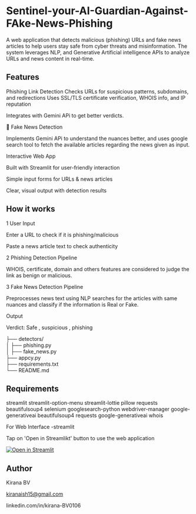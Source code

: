# Sentinel-your-AI-Guardian-Against-FAke-News-Phishing

A web application that detects malicious (phishing) URLs and fake news articles to help users stay safe from cyber threats and misinformation. The system leverages NLP, and Generative Artificial intelligence  APIs to analyze URLs and news content in real-time.

## Features
Phishing Link Detection
Checks URLs for suspicious patterns, subdomains, and redirections
Uses SSL/TLS certificate verification, WHOIS info, and IP reputation

Integrates with Gemini APi to get better verdicts.

📰 Fake News Detection

Implements Gemini APi to understand the nuances better, and uses google search tool to fetch the available articles regarding the news given as input. 

 Interactive Web App

Built with Streamlit for user-friendly interaction

Simple input forms for URLs & news articles

Clear, visual output with detection results
## How it works
1 User Input

Enter a URL to check if it is phishing/malicious

Paste a news article text to check authenticity

2 Phishing Detection Pipeline

 WHOIS, certificate, domain and others features are considered to judge the link as benign or malicious.


3 Fake News Detection Pipeline

Preprocesses news text using NLP searches for the articles with same nuances and classify if the information is Real or Fake.

Output

Verdict: Safe , suspicious , phishing

├── detectors/             
│   ├── phishing.py        
│   ├── fake_news.py                         
├── appcy.py                 
├── requirements.txt      
└── README.md     
## Requirements
 streamlit
streamlit-option-menu
streamlit-lottie
pillow
requests
beautifulsoup4
selenium
googlesearch-python
webdriver-manager
google-generativeai
beautifulsoup4
requests
google-generativeai
whois

For Web Interface
-streamlit

Tap on 'Open in Streamlikt' button to use the web application

[![Open in Streamlit](https://static.streamlit.io/badges/streamlit_badge_black_white.svg)]([https://krishi-jnan-mxvlhad4zmbyyb89js8twa.streamlit.app/](https://sentinel-your-ai-guardian-against-fake-news-phishing-k9uf2utqn.streamlit.app/))

## Author
Kirana BV

kiranaish15@gmail.com

linkedin.com/in/kirana-BV0106
